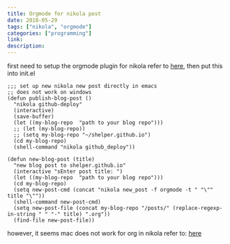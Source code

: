 ```yaml
---
title: Orgmode for nikola post
date: 2018-05-29
tags: ["nikola", "orgmode"]
categories: ["programming"]
link:
description:
---
```


first need to setup the orgmode plugin for nikola refer to
[here](https://plugins.getnikola.com/v7/orgmode/), then put this into
init.el

```{.commonlisp}
;;; set up new nikola new post directly in emacs
;; does not work on windows
(defun publish-blog-post ()
  "nikola github-deploy"
  (interactive)
  (save-buffer)
  (let ((my-blog-repo  "path to your blog repo")))
  ;; (let (my-blog-repo))
  ;; (setq my-blog-repo "~/shelper.github.io")
  (cd my-blog-repo)
  (shell-command "nikola github_deploy"))

(defun new-blog-post (title)
  "new blog post to shelper.github.io"
  (interactive "sEnter post title: ")
  (let ((my-blog-repo  "path to your blog repo")))
  (cd my-blog-repo)
  (setq new-post-cmd (concat "nikola new_post -f orgmode -t " "\"" title "\""))
  (shell-command new-post-cmd)
  (setq new-post-file (concat my-blog-repo "/posts/" (replace-regexp-in-string " " "-" title) ".org"))
  (find-file new-post-file))
```

however, it seems mac does not work for org in nikola
refer to: [here](https://github.com/getnikola/plugins/issues/124)
